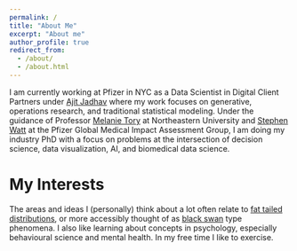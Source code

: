 ```yaml
---
permalink: /
title: "About Me"
excerpt: "About me"
author_profile: true
redirect_from: 
  - /about/
  - /about.html
---
```


I am currently working at Pfizer in NYC as a Data Scientist in Digital Client Partners under [Ajit Jadhav](https://scholar.google.com/citations?user=-4XGT3IAAAAJ&hl=en) where my work focuses on generative, operations research, and traditional statistical modeling. Under the guidance of Professor [Melanie Tory](https://roux.northeastern.edu/people/melanie-tory/) at Northeastern University and [Stephen Watt](https://www.linkedin.com/in/stephen-watt-88b5064/) at the Pfizer Global Medical Impact Assessment Group, I am doing my industry PhD with a focus on problems at the intersection of decision science, data visualization, AI, and biomedical data science. 

My Interests
======
The areas and ideas I (personally) think about a lot often relate to [fat tailed distributions](https://arxiv.org/abs/2001.10488), or more accessibly thought of as [black swan](https://www.randomhousebooks.com/books/176226/) type phenomena. I also like learning about concepts in psychology, especially behavioural science and mental health. In my free time I like to exercise.
